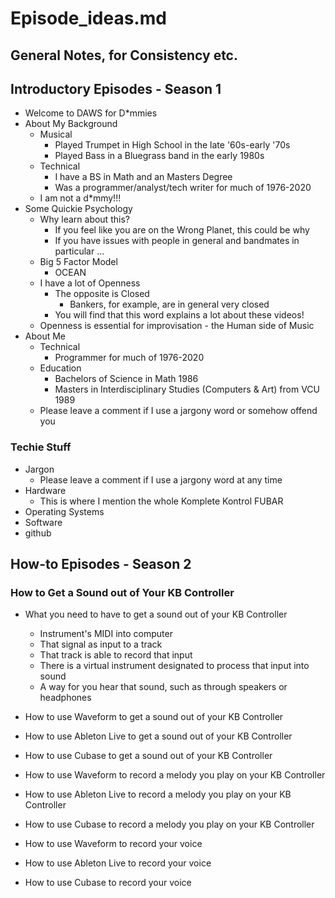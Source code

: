
# Episode_ideas.md

## General Notes, for Consistency etc.


## Introductory Episodes - Season 1

- Welcome to DAWS for D\*mmies
- About My Background
  - Musical
    - Played Trumpet in High School in the late '60s-early '70s
    - Played Bass in a Bluegrass band in the early 1980s
  - Technical
    - I have a BS in Math and an Masters Degree
    - Was a programmer/analyst/tech writer for much of 1976-2020
  - I am not a d\*mmy!!!
- Some Quickie Psychology
  - Why learn about this?
    - If you feel like you are on the Wrong Planet, this could be why
    - If you have issues with people in general and bandmates in particular ...
  - Big 5 Factor Model
    - OCEAN
  - I have a lot of Openness
    - The opposite is Closed
      - Bankers, for example, are in general very closed
    - You will find that this word explains a lot about these videos!
  - Openness is essential for improvisation - the Human side of Music
- About Me
  - Technical
    - Programmer for much of 1976-2020
  - Education
    - Bachelors of Science in Math 1986
    - Masters in Interdisciplinary Studies (Computers & Art) from VCU 1989
  - Please leave a comment if I use a jargony word or somehow offend you

### Techie Stuff

- Jargon
  - Please leave a comment if I use a jargony word at any time
- Hardware
  - This is where I mention the whole Komplete Kontrol FUBAR
- Operating Systems
- Software
- github

## How-to Episodes - Season 2

### How to Get a Sound out of Your KB Controller

- What you need to have to get a sound out of your KB Controller
  - Instrument's MIDI into computer
  - That signal as input to a track
  - That track is able to record that input
  - There is a virtual instrument designated to process that input into sound
  - A way for you hear that sound, such as through speakers or headphones
- How to use Waveform to get a sound out of your KB Controller
- How to use Ableton Live to get a sound out of your KB Controller
- How to use Cubase to get a sound out of your KB Controller


- How to use Waveform to record a melody you play on your KB Controller
- How to use Ableton Live to record a melody you play on your KB Controller
- How to use Cubase to record a melody you play on your KB Controller
 
- How to use Waveform to record your voice
- How to use Ableton Live to record your voice
- How to use Cubase to record your voice
 


